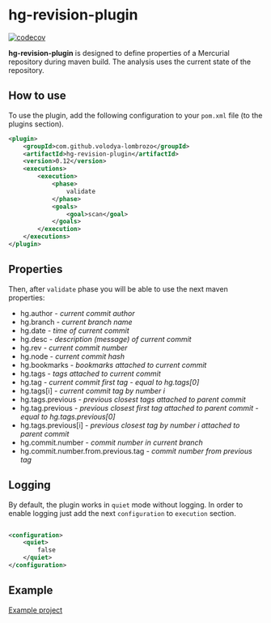 # hg-revision-plugin

[![codecov](https://codecov.io/gh/volodya-lombrozo/hg-revision-plugin/branch/master/graph/badge.svg)](https://codecov.io/gh/volodya-lombrozo/hg-revision-plugin)

**hg-revision-plugin** is designed to define properties of a Mercurial repository during maven build. The analysis uses
the current state of the repository.

## How to use

To use the plugin, add the following configuration to your `pom.xml` file
 (to the plugins section).

```XML
<plugin>
    <groupId>com.github.volodya-lombrozo</groupId>
    <artifactId>hg-revision-plugin</artifactId>
    <version>0.12</version>
    <executions>
        <execution>
            <phase>
                validate
            </phase>
            <goals>
                <goal>scan</goal>
            </goals>
        </execution>
    </executions>
</plugin>
```

## Properties
Then, after `validate` phase you will be able to use the
next maven properties:
* hg.author - _current commit author_
* hg.branch - _current branch name_
* hg.date - _time of current commit_
* hg.desc - _description (message) of current commit_
* hg.rev -  _current commit number_
* hg.node - _current commit hash_
* hg.bookmarks - _bookmarks attached to current commit_
* hg.tags - _tags attached to current commit_
* hg.tag - _current commit first tag - equal to hg.tags[0]_
* hg.tags[i] - _current commit tag by number i_
* hg.tags.previous - _previous closest tags attached to parent commit_
* hg.tag.previous - _previous closest first tag attached to parent commit - equal to hg.tags.previous[0]_
* hg.tags.previous[i] - _previous closest tag by number i attached to parent commit_
* hg.commit.number - _commit number in current branch_
* hg.commit.number.from.previous.tag - _commit number from previous tag_

## Logging
By default, the plugin works in `quiet` mode without logging. In order to enable logging just add the
next `configuration` to `execution` section.

```XML

<configuration>
    <quiet>
        false
    </quiet>
</configuration>
```

## Example
[Example project](https://github.com/volodya-lombrozo/hg-revision-plugin-example)
